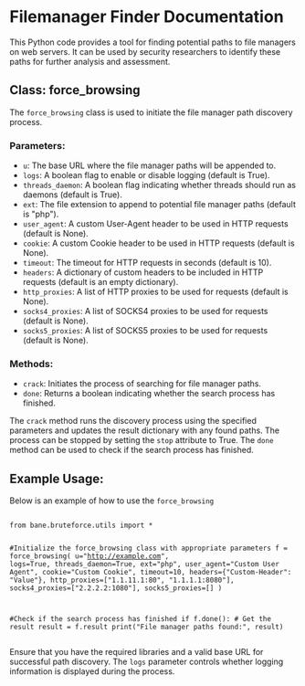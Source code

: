 <!DOCTYPE html>
<html>
<head>

</head>
<body>
<h1>Filemanager Finder Documentation</h1>
<p>This Python code provides a tool for finding potential paths to file managers on web servers. It can be used by security researchers to identify these paths for further analysis and assessment.</p>
<h2>Class: force_browsing</h2>
<p>The <code>force_browsing</code> class is used to initiate the file manager path discovery process.</p>
<h3>Parameters:</h3>
<ul>
    <li><code>u</code>: The base URL where the file manager paths will be appended to.</li>
    <li><code>logs</code>: A boolean flag to enable or disable logging (default is True).</li>
    <li><code>threads_daemon</code>: A boolean flag indicating whether threads should run as daemons (default is True).</li>
    <li><code>ext</code>: The file extension to append to potential file manager paths (default is "php").</li>
    <li><code>user_agent</code>: A custom User-Agent header to be used in HTTP requests (default is None).</li>
    <li><code>cookie</code>: A custom Cookie header to be used in HTTP requests (default is None).</li>
    <li><code>timeout</code>: The timeout for HTTP requests in seconds (default is 10).</li>
    <li><code>headers</code>: A dictionary of custom headers to be included in HTTP requests (default is an empty dictionary).</li>
    <li><code>http_proxies</code>: A list of HTTP proxies to be used for requests (default is None).</li>
    <li><code>socks4_proxies</code>: A list of SOCKS4 proxies to be used for requests (default is None).</li>
    <li><code>socks5_proxies</code>: A list of SOCKS5 proxies to be used for requests (default is None).</li>
</ul>
<h3>Methods:</h3>
<ul>
    <li><code>crack</code>: Initiates the process of searching for file manager paths.</li>
    <li><code>done</code>: Returns a boolean indicating whether the search process has finished.</li>
</ul>
<p>The <code>crack</code> method runs the discovery process using the specified parameters and updates the result dictionary with any found paths. The process can be stopped by setting the <code>stop</code> attribute to True. The <code>done</code> method can be used to check if the search process has finished.</p>
<h2>Example Usage:</h2>
<p>Below is an example of how to use the <code>force_browsing</code class to search for file manager paths:</p>
<pre><code>
from bane.bruteforce.utils import *

#Initialize the force_browsing class with appropriate parameters
f = force_browsing(
    u="http://example.com",
    logs=True,
    threads_daemon=True,
    ext="php",
    user_agent="Custom User Agent",
    cookie="Custom Cookie",
    timeout=10,
    headers={"Custom-Header": "Value"},
    http_proxies=["1.1.11.1:80", "1.1.1.1:8080"],
    socks4_proxies=["2.2.2.2:1080"],
    socks5_proxies=[]
)

#Check if the search process has finished
if f.done():
    # Get the result
    result = f.result
    print("File manager paths found:", result)
</code></pre>
<p>Ensure that you have the required libraries and a valid base URL for successful path discovery. The <code>logs</code> parameter controls whether logging information is displayed during the process.</p>
</body>
</html>
